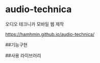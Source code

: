 # audio-technica
오디오 테크니카 모바일 웹 제작

https://hamhmin.github.io/audio-technica/

##기능구현


##사용 라이브러리



